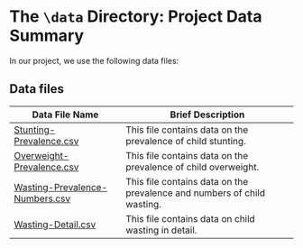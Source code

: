 # The `\data` Directory: Project Data Summary 

In our project, we use the following data files:

## Data files
|Data File Name | Brief Description|
|---------------| -----------------|
|[Stunting-Prevalence.csv](./Stunting-Prevalence.csv) | This file contains data on the prevalence of child stunting.
|[Overweight-Prevalence.csv](./Overweight-Prevalence.csv) | This file contains data on the prevalence of child overweight.
|[Wasting-Prevalence-Numbers.csv](./Wasting-Prevalence&Numbers.csv) | This file contains data on the prevalence and numbers of child wasting.
|[Wasting-Detail.csv](./Wasting-Detail.csv) | This file contains data on child wasting in detail.
